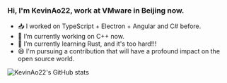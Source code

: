 ### Hi, I'm KevinAo22, work at VMware in Beijing now.

- 📥 I worked on TypeScript + Electron + Angular and C# before.
- 🔭 I’m currently working on C++ now.
- 🌱 I’m currently learning Rust, and it's too hard!!!
- 😄 I'm pursuing a contribution that will have a profound impact on the open source world.

![KevinAo22's GitHub stats](https://github-readme-stats.vercel.app/api?username=KevinAo22&show_icons=true&theme=blueberry)

<!--
**KevinAo22/KevinAo22** is a ✨ _special_ ✨ repository because its `README.md` (this file) appears on your GitHub profile.

Here are some ideas to get you started:

- 🔭 I’m currently working on ...
- 🌱 I’m currently learning ...
- 👯 I’m looking to collaborate on ...
- 🤔 I’m looking for help with ...
- 💬 Ask me about ...
- 📫 How to reach me: ...
- 😄 Pronouns: ...
- ⚡ Fun fact: ...
-->
